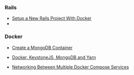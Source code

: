 ### Rails

- [Setup a New Rails Project With Docker](/rails/rails_createANewRailsProjectWithDocker.md)
-
### Docker

- [Create a MongoDB Container](/docker/docker_creatingAMongoContainer.md)

- [Docker, KeystoneJS, MongoDB and Yarn](/docker/docker_dockerKeystoneJSMongoDBYarn.md)

- [Networking Between Multiple Docker Compose Services](/docker/docker_networkBetweenMultipleDockerComposeServices.md)
